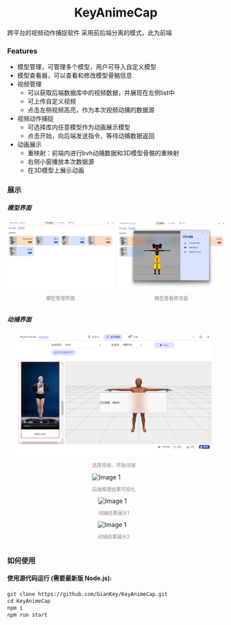 <h1 align="center">
KeyAnimeCap
</h1>

<p align="center">

</p>

跨平台的视频动作捕捉软件
采用前后端分离的模式，此为前端



### Features

- 模型管理，可管理多个模型，用户可导入自定义模型
- 模型查看器，可以查看和修改模型骨骼信息
- 视频管理
  - 可以获取后端数据库中的视频数据，并展现在左侧list中
  - 可上传自定义视频
  - 点击左侧视频高亮，作为本次视频动捕的数据源
- 视频动作捕捉
  - 可选择库内任意模型作为动画展示模型
  - 点击开始，向后端发送指令，等待动捕数据返回
- 动画展示
  - 重映射：前端内进行bvh动捕数据和3D模型骨骼的重映射
  - 右侧小窗播放本次数据源 
  - 在3D模型上展示动画

### 展示
##### 模型界面
<div style="display:flex; justify-content: center;">
    <div style="max-width:50%; margin-right:10px;">
        <img src="screenshots/model.png" alt="Image 1" style="max-width:100%;">
        <p style="text-align:center; font-size: 0.8em; color: #888;">模型管理界面</p>
    </div>
    <div style="max-width:50%;">
        <img src="screenshots/FbxTab.png" alt="Image 2" style="max-width:100%;">
        <p style="text-align:center; font-size: 0.8em; color: #888;">模型查看修改器</p>
    </div>
</div>

##### 动捕界面

<div style="display:flex; justify-content: center;">
    <div style="max-width:90%; margin-right:10px;">
        <img src="screenshots/MocapStart.png" alt="Image 1" style="max-width:100%;">
        <p style="text-align:center; font-size: 0.8em; color: #888;">选择视频，开始动捕</p>
    </div>
</div>
<div style="display:flex; justify-content: center;">
    <div style="max-width:100%; margin-right:10px;">
        <img src="screenshots/mocapResvideo1.gif" alt="Image 1" style="max-width:100%;">
        <p style="text-align:center; font-size: 0.8em; color: #888;">后端推理结果可视化</p>
    </div>
</div>
<div style="display:flex; justify-content: center;">
    <div style="max-width:90%; margin-right:10px;">
        <img src="screenshots/mocapResPlay.gif" alt="Image 1" style="max-width:100%;">
        <p style="text-align:center; font-size: 0.8em; color: #888;">动捕结果展示1</p>
    </div>
</div>
<div style="display:flex; justify-content: center;">
    <div style="max-width:90%; margin-right:10px;">
        <img src="screenshots/mocapResPlay2.gif" alt="Image 1" style="max-width:100%;">
        <p style="text-align:center; font-size: 0.8em; color: #888;">动捕结果展示2</p>
    </div>
</div>


### 如何使用


#### 使用源代码运行 (需要最新版 Node.js):

```shell
git clone https://github.com/GianKey/KeyAnimeCap.git
cd KeyAnimeCap
npm i
npm run start
```


